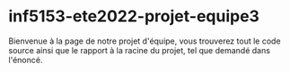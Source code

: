 # inf5153-ete2022-projet-equipe3

Bienvenue à la page de notre projet d'équipe, vous trouverez tout le code source ainsi que le rapport à la racine du projet, tel que demandé dans l'énoncé.
